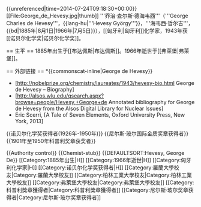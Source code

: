 {{unreferenced|time=2014-07-24T09:18:30+00:00}}
[[File:George_de_Hevesy.jpg|thumb]]
'''乔治·查尔斯·德海韦西'''（'''George Charles de Hevesy'''，{{lang-hu|'''Hevesy György'''}}，'''海韦西·哲尔吉'''，{{bd|1885年|8月1日|1966年|7月5日}}），[[匈牙利|匈牙利]]化学家，1943年获[[诺贝尔化学奖|诺贝尔化学奖]]。

== 生平 ==
1885年出生于[[布达佩斯|布达佩斯]]。1966年逝世于[[弗萊堡|弗萊堡]]。

== 外部链接 ==
*{{commonscat-inline|George de Hevesy}}
* [http://nobelprize.org/chemistry/laureates/1943/hevesy-bio.html George de Hevesy – Biography]
* [http://alsos.wlu.edu/qsearch.aspx?browse=people/Hevesy,+George+de Annotated bibliography for George de Hevesy from the Alsos Digital Library for Nuclear Issues]
* Eric Scerri, [A Tale of Seven Elements, Oxford University Press, New York, 2013]

{{诺贝尔化学奖获得者(1926年-1950年)}}
{{尼尔斯·玻尔国际金质奖章获得者}}
{{1901年至1950年科普利奖章获奖者}}

{{Authority control}}
{{Chemist-stub}}
{{DEFAULTSORT:Hevesy, George De}}
[[Category:1885年出生|H]]
[[Category:1966年逝世|H]]
[[Category:匈牙利化学家|H]]
[[Category:诺贝尔化学奖获得者|H]]
[[Category:羅蘭大學校友|Category:羅蘭大學校友]]
[[Category:柏林工業大學校友|Category:柏林工業大學校友]]
[[Category:弗萊堡大學校友|Category:弗萊堡大學校友]]
[[Category:科普利獎章獲得者|Category:科普利獎章獲得者]]
[[Category:尼尔斯·玻尔奖章获得者|Category:尼尔斯·玻尔奖章获得者]]